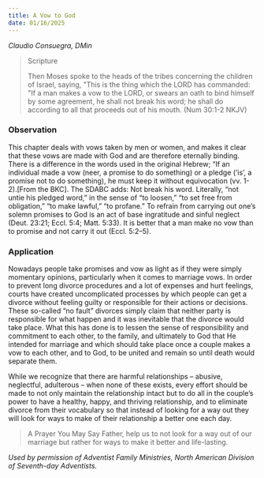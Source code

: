 ```yaml
---
title: A Vow to God
date: 01/16/2025
---
```


_Claudio Consuegra, DMin_

> <p>Scripture</p>
> Then Moses spoke to the heads of the tribes concerning the children of Israel, saying, "This is the thing which the LORD has commanded: "If a man makes a vow to the LORD, or swears an oath to bind himself by some agreement, he shall not break his word; he shall do according to all that proceeds out of his mouth. (Num 30:1-2 NKJV)

### Observation

This chapter deals with vows taken by men or women, and makes it clear that these vows are made with God and are therefore eternally binding. There is a difference in the words used in the original Hebrew; “If an individual made a vow (neer, a promise to do something) or a pledge (’is’, a promise not to do something), he must keep it without equivocation (vv. 1-2).[From the BKC]. The SDABC adds: Not break his word. Literally, “not untie his pledged word,” in the sense of “to loosen,” “to set free from obligation,” “to make lawful,” “to profane.” To refrain from carrying out one’s solemn promises to God is an act of base ingratitude and sinful neglect (Deut. 23:21; Eccl. 5:4; Matt. 5:33). It is better that a man make no vow than to promise and not carry it out (Eccl. 5:2–5).

### Application

Nowadays people take promises and vow as light as if they were simply momentary opinions, particularly when it comes to marriage vows. In order to prevent long divorce procedures and a lot of expenses and hurt feelings, courts have created uncomplicated processes by which people can get a divorce without feeling guilty or responsible for their actions or decisions. These so-called “no fault” divorces simply claim that neither party is responsible for what happen and it was inevitable that the divorce would take place. What this has done is to lessen the sense of responsibility and commitment to each other, to the family, and ultimately to God that He intended for marriage and which should take place once a couple makes a vow to each other, and to God, to be united and remain so until death would separate them.

While we recognize that there are harmful relationships – abusive, neglectful, adulterous – when none of these exists, every effort should be made to not only maintain the relationship intact but to do all in the couple’s power to have a healthy, happy, and thriving relationship, and to eliminate divorce from their vocabulary so that instead of looking for a way out they will look for ways to make of their relationship a better one each day.

> <callout>A Prayer You May Say</callout>
> Father, help us to not look for a way out of our marriage but rather for ways to make it better and life-lasting.

_Used by permission of Adventist Family Ministries, North American Division of Seventh-day Adventists._
